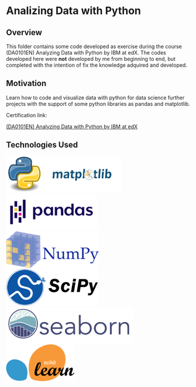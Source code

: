# Analizing Data with Python
## Overview
This folder contains some code developed as exercise during the course (DA0101EN) Analyzing Data with Python by IBM at edX.
The codes developed here were **not** developed by me from beginning to end, but completed with the intention of fix the knowledge adquired and developed.

## Motivation
Learn how to code and visualize data with python for data science further projects with the support of some python libraries as pandas and matplotlib.

Certification link:

[(DA0101EN) Analyzing Data with Python by IBM at edX](https://courses.edx.org/certificates/e57aab6bf4934f42bed98eed52d64244)

## Technologies Used
<img src="/images/python.png" height="100"> <img src="/images/matplotlib.jpeg" height="100"> <img src="/images/pandas.png" height="100"> <img src="/images/numpy.png" height="100">
 <img src="/images/scipy.png" height="100">  <img src="/images/seaborn.png" height="100"> <img src="/images/sklearn.png" height="100">




